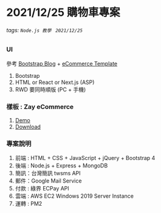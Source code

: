 # 2021/12/25 購物車專案
###### tags: `Node.js 教學 ` `2021/12/25`

### UI
參考 [Bootstrap Blog](https://getbootstrap.com/docs/4.0/examples) + [eCommerce Template](https://themewagon.com/theme-tag/ecommerce-template/)
1. Bootstrap
2. HTML or React or Next.js (ASP)
3. RWD 要同時順版 (PC + 手機)

### 樣板 : Zay eCommerce
1. [Demo](https://templatemo.com/live/templatemo_559_zay_shop)
2. [Download](https://themewagon.com/themes/free-bootstrap-5-html-5-ecommerce-website-template-zay-shop/)

### 專案說明
1. 前端 : HTML + CSS + JavaScript + jQuery + Bootstrap 4
2. 後端 : Node.js + Express + MongoDB
3. 簡訊：台灣簡訊 twsms API
4. 郵件：Google Mail Service
5. 付款 : 綠界 ECPay API
6. 雲端 : AWS EC2 Windows 2019 Server Instance
7. 運轉 : PM2
